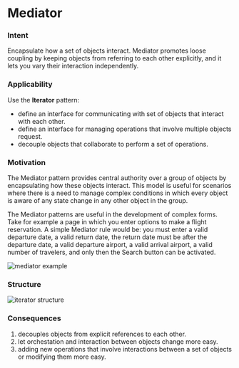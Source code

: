 # Mediator

### Intent

Encapsulate how a set of objects interact. Mediator promotes loose coupling by keeping objects from referring to each other explicitly, and it lets you vary their interaction independently.

### Applicability

Use the __Iterator__ pattern:
* define an interface for communicating with set of objects that interact with each other.
* define an interface for managing operations that involve multiple objects request.
* decouple objects that collaborate to perform a set of operations.

### Motivation

The Mediator pattern provides central authority over a group of objects by encapsulating how these objects interact. This model is useful for scenarios where there is a need to manage complex conditions in which every object is aware of any state change in any other object in the group.

The Mediator patterns are useful in the development of complex forms. Take for example a page in which you enter options to make a flight reservation. A simple Mediator rule would be: you must enter a valid departure date, a valid return date, the return date must be after the departure date, a valid departure airport, a valid arrival airport, a valid number of travelers, and only then the Search button can be activated.

![mediator example](./mediator-example)

### Structure

![iterator structure](./iterator-structure.png)

### Consequences

1. decouples objects from explicit references to each other.
2. let orchestation and interaction between objects change more easy.
3. adding new operations that involve interactions between a set of objects or modifying them more easy.